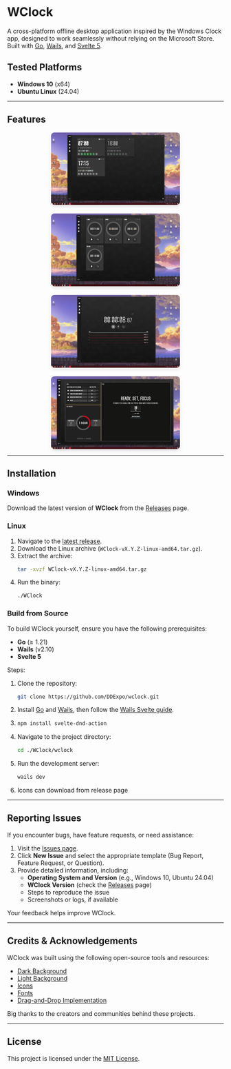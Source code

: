 # WClock
A cross-platform offline desktop application inspired by the Windows Clock app, designed to work seamlessly without relying on the Microsoft Store. Built with [Go](https://go.dev/), [Wails](https://wails.io/), and [Svelte 5](https://svelte.dev).

## Tested Platforms
- **Windows 10** (x64)
- **Ubuntu Linux** (24.04)

---

## Features
<div style="display: flex; flex-wrap: wrap; gap: 20px; justify-content: center;">
  <img src="images/2025-08-06_20-27-46.png" alt="Focus Mode" width="300" style="border-radius: 8px; box-shadow: 0 4px 8px rgba(0,0,0,0.1);">
  <img src="images/2025-08-06_20-29-19.png" alt="Stopwatch" width="300" style="border-radius: 8px; box-shadow: 0 4px 8px rgba(0,0,0,0.1);">
  <img src="images/2025-08-06_20-30-09.png" alt="Task View" width="300" style="border-radius: 8px; box-shadow: 0 4px 8px rgba(0,0,0,0.1);">
  <img src="images/2025-08-06_20-32-13.png" alt="Break Timer" width="300" style="border-radius: 8px; box-shadow: 0 4px 8px rgba(0,0,0,0.1);">
</div>

---

## Installation

### Windows
Download the latest version of **WClock** from the [Releases](https://github.com/DDExpo/wclock/releases) page.

### Linux
1. Navigate to the [latest release](https://github.com/DDExpo/wclock/releases/latest).
2. Download the Linux archive (`WClock-vX.Y.Z-linux-amd64.tar.gz`).
3. Extract the archive:
   ```bash
   tar -xvzf WClock-vX.Y.Z-linux-amd64.tar.gz
   ```
4. Run the binary:
   ```bash
   ./WClock
   ```

### Build from Source
To build WClock yourself, ensure you have the following prerequisites:
- **Go** (≥ 1.21)
- **Wails** (v2.10)
- **Svelte 5**

Steps:
1. Clone the repository:
   ```bash
   git clone https://github.com/DDExpo/wclock.git
   ```
2. Install [Go](https://go.dev/) and [Wails](https://wails.io/), then follow the [Wails Svelte guide](https://wails.io/docs/guides/sveltekit/).
3. ```bash
   npm install svelte-dnd-action
   ```
4. Navigate to the project directory:
   ```bash
   cd ./WClock/wclock
   ```
5. Run the development server:
   ```bash
   wails dev
   ```
6. Icons can download from release page
---

## Reporting Issues
If you encounter bugs, have feature requests, or need assistance:

1. Visit the [Issues page](https://github.com/DDExpo/wclock/issues).
2. Click **New Issue** and select the appropriate template (Bug Report, Feature Request, or Question).
3. Provide detailed information, including:
   - **Operating System and Version** (e.g., Windows 10, Ubuntu 24.04)
   - **WClock Version** (check the [Releases](https://github.com/DDExpo/wclock/releases) page)
   - Steps to reproduce the issue
   - Screenshots or logs, if available

Your feedback helps improve WClock.

---

## Credits & Acknowledgements
WClock was built using the following open-source tools and resources:
- [Dark Background](https://www.svgbackgrounds.com/)
- [Light Background](https://bgjar.com)
- [Icons](https://www.flaticon.com/uicons)
- [Fonts](https://www.fontspace.com/beautiful-police-officer-font-f113574)
- [Drag-and-Drop Implementation](https://github.com/isaacHagoel/svelte-dnd-action)

Big thanks to the creators and communities behind these projects.

---

## License
This project is licensed under the [MIT License](LICENSE).